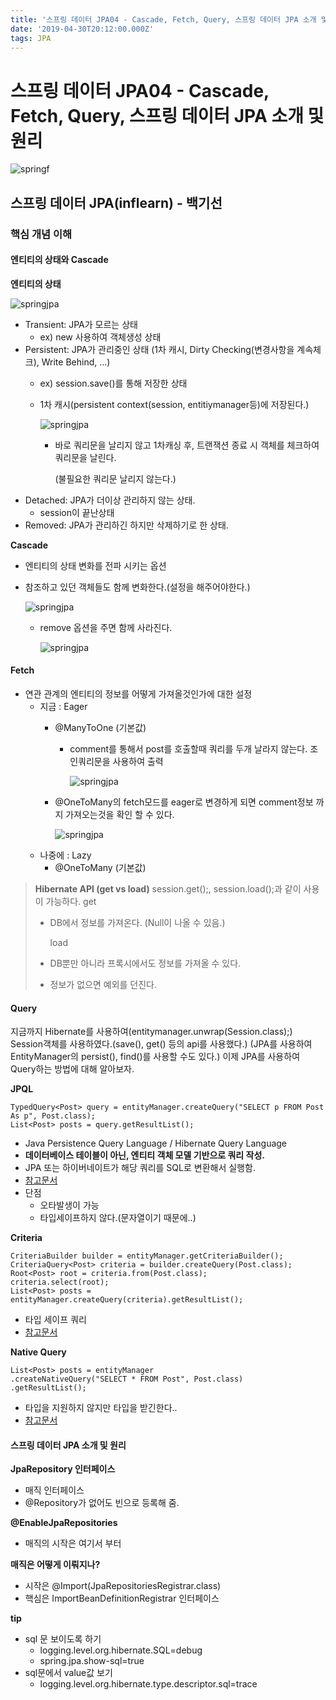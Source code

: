```yaml
---
title: '스프링 데이터 JPA04 - Cascade, Fetch, Query, 스프링 데이터 JPA 소개 및 원리'
date: '2019-04-30T20:12:00.000Z'
tags: JPA
---
```


# 스프링 데이터 JPA04 - Cascade, Fetch, Query, 스프링 데이터 JPA 소개 및 원리

![springf](../../.gitbook/assets/jpa_logo.png)

## 스프링 데이터 JPA\(inflearn\) - 백기선

### 핵심 개념 이해

#### 엔티티의 상태와 Cascade

**엔티티의 상태**

![springjpa](../../.gitbook/assets/jpa04-1.png)

* Transient: JPA가 모르는 상태
  * ex\)  new 사용하여 객체생성 상태
* Persistent: JPA가 관리중인 상태 \(1차 캐시, Dirty Checking\(변경사항을 계속체크\), Write Behind, ...\)
  * ex\)  session.save\(\)를 통해 저장한 상태
  * 1차 캐시\(persistent context\(session, entitiymanager등\)에 저장된다.\)

      ![springjpa](../../.gitbook/assets/jpa04-2.png)

    * 바로 쿼리문을 날리지 않고 1차캐싱 후, 트랜잭션 종료 시 객체를 체크하여 쿼리문을 날린다.

      \(불필요한 쿼리문 날리지 않는다.\)
* Detached: JPA가 더이상 관리하지 않는 상태.
  * session이 끝난상태
* Removed: JPA가 관리하긴 하지만 삭제하기로 한 상태.

**Cascade**

* 엔티티의 상태 변화를 전파 시키는 옵션
* 참조하고 있던 객체들도 함께 변화한다.\(설정을 해주어야한다.\)

    ![springjpa](../../.gitbook/assets/jpa04-3.png)

  * remove 옵션을 주면 함께 사라진다.

    ![springjpa](../../.gitbook/assets/jpa04-4.png)

#### Fetch

* 연관 관계의 엔티티의 정보를 어떻게 가져올것인가에 대한 설정
  * 지금 : Eager
    * @ManyToOne \(기본값\)
      * comment를 통해서 post를 호출할때 쿼리를 두개 날라지 않는다. 조인쿼리문을 사용하여 출력

        ![springjpa](../../.gitbook/assets/jpa04-6.png)
    * @OneToMany의 fetch모드를 eager로 변경하게 되면 comment정보 까지 가져오는것을 확인 할 수 있다.

      ![springjpa](../../.gitbook/assets/jpa04-5.png)
  * 나중에 : Lazy
    * @OneToMany \(기본값\)

> **Hibernate API \(get vs load\)** session.get\(\);, session.load\(\);과 같이 사용이 가능하다. get
>
> * DB에서 정보를 가져온다. \(Null이 나올 수 있음.\)
>
>   load
>
> * DB뿐만 아니라 프록시에서도 정보를 가져올 수 있다.
> * 정보가 없으면 예외를 던진다.

#### Query

지금까지 Hibernate를 사용하여\(entitymanager.unwrap\(Session.class\);\) Session객체를 사용하였다.\(save\(\), get\(\) 등의 api를 사용했다.\) \(JPA를 사용하여 EntityManager의 persist\(\), find\(\)를 사용할 수도 있다.\) 이제 JPA를 사용하여 Query하는 방법에 대해 알아보자.

**JPQL**

```text
TypedQuery<Post> query = entityManager.createQuery("SELECT p FROM Post As p", Post.class);
List<Post> posts = query.getResultList();
```

* Java Persistence Query Language / Hibernate Query Language
* **데이터베이스 테이블이 아닌, 엔티티 객체 모델 기반으로 쿼리 작성.**
* JPA 또는 하이버네이트가 해당 쿼리를 SQL로 변환해서 실행함.
* [참고문서](https://docs.jboss.org/hibernate/orm/5.2/userguide/html_single/Hibernate_User_Guide.html#hql)
* 단점
  * 오타발생이 가능
  * 타입세이프하지 않다.\(문자열이기 때문에..\)

**Criteria**

```text
CriteriaBuilder builder = entityManager.getCriteriaBuilder();
CriteriaQuery<Post> criteria = builder.createQuery(Post.class);
Root<Post> root = criteria.from(Post.class);
criteria.select(root);
List<Post> posts = entityManager.createQuery(criteria).getResultList();
```

* 타입 세이프 쿼리
* [참고문서](https://docs.jboss.org/hibernate/orm/5.2/userguide/html_single/Hibernate_User_Guide.html#criteria)

**Native Query**

```text
List<Post> posts = entityManager
.createNativeQuery("SELECT * FROM Post", Post.class)
.getResultList();
```

* 타입을 지원하지 않지만 타입을 받긴한다..
* [참고문서](https://docs.jboss.org/hibernate/orm/5.2/userguide/html_single/Hibernate_User_Guide.html#sql)

#### 스프링 데이터 JPA 소개 및 원리

**JpaRepository 인터페이스**

* 매직 인터페이스
* @Repository가 없어도 빈으로 등록해 줌.

**@EnableJpaRepositories**

* 매직의 시작은 여기서 부터

**매직은 어떻게 이뤄지나?**

* 시작은 @Import\(JpaRepositoriesRegistrar.class\)
* 핵심은 ImportBeanDefinitionRegistrar 인터페이스

**tip**

* sql 문 보이도록 하기
  * logging.level.org.hibernate.SQL=debug
  * spring.jpa.show-sql=true
* sql문에서 value값 보기
  * logging.level.org.hibernate.type.descriptor.sql=trace

